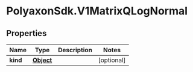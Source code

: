 # PolyaxonSdk.V1MatrixQLogNormal

## Properties

Name | Type | Description | Notes
------------ | ------------- | ------------- | -------------
**kind** | [**Object**](.md) |  | [optional] 



